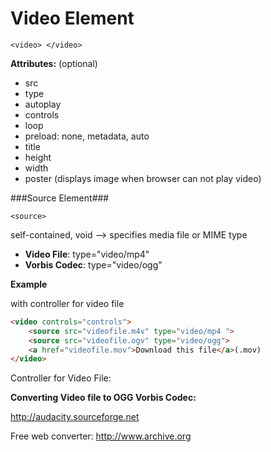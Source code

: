 # Video Element

`<video> </video>`

**Attributes:** (optional)

- src
- type 
- autoplay 
- controls
- loop
- preload: none, metadata, auto
- title 
- height
- width
- poster (displays image when browser can not play video)

###Source Element###

`<source>`

self-contained, void --> specifies media file or MIME type
- **Video File**: type="video/mp4"
- **Vorbis Codec**: type="video/ogg"


**Example**

with controller for video file

```html
<video controls="controls">
    <source src="videofile.m4v" type="video/mp4 ">
    <source src="videofile.ogv" type="video/ogg">
    <a href="videofile.mov">Download this file</a>(.mov)
</video>
```

Controller for Video File: 

[](codepen://Kaatje/GobeEm)


**Converting Video file to OGG Vorbis Codec:**

http://audacity.sourceforge.net

Free web converter: http://www.archive.org



